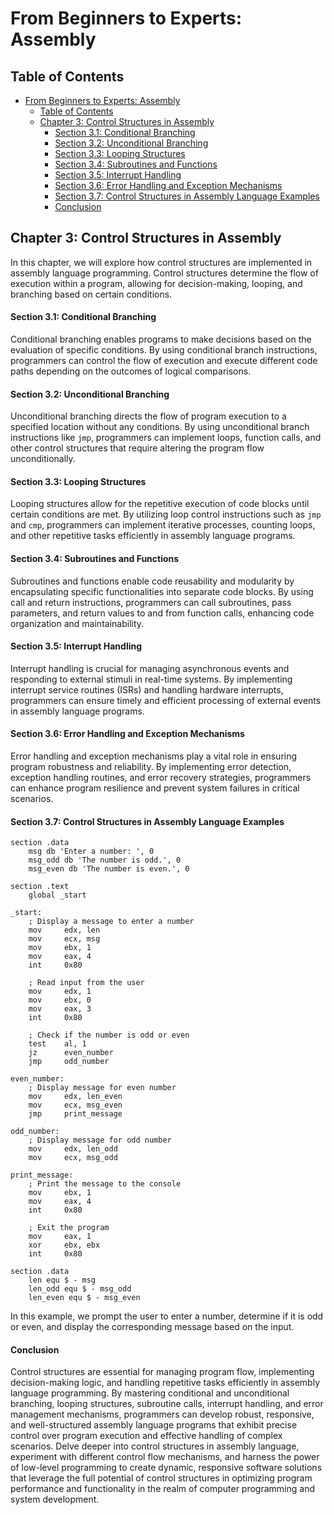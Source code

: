 # From Beginners to Experts: Assembly

## Table of Contents

- [From Beginners to Experts: Assembly](#from-beginners-to-experts-assembly)
  - [Table of Contents](#table-of-content)
  - [Chapter 3: Control Structures in Assembly](#chapter-3-control-structures-in-assembly)
      - [Section 3.1: Conditional Branching](#section-31-conditional-branching)
      - [Section 3.2: Unconditional Branching](#section-32-unconditional-branching)
      - [Section 3.3: Looping Structures](#section-33-looping-structures)
      - [Section 3.4: Subroutines and Functions](#section-34-subroutines-and-functions)
      - [Section 3.5: Interrupt Handling](#section-35-interrupt-handling)
      - [Section 3.6: Error Handling and Exception Mechanisms](#section-36-error-handling-and-exception-mechanisms)
      - [Section 3.7: Control Structures in Assembly Language Examples](#section-37-control-structures-in-assembly-language-examples)
      - [Conclusion](#conclusion)

## Chapter 3: Control Structures in Assembly

In this chapter, we will explore how control structures are implemented in assembly language programming. Control structures determine the flow of execution within a program, allowing for decision-making, looping, and branching based on certain conditions.

#### Section 3.1: Conditional Branching

Conditional branching enables programs to make decisions based on the evaluation of specific conditions. By using conditional branch instructions, programmers can control the flow of execution and execute different code paths depending on the outcomes of logical comparisons.

#### Section 3.2: Unconditional Branching

Unconditional branching directs the flow of program execution to a specified location without any conditions. By using unconditional branch instructions like `jmp`, programmers can implement loops, function calls, and other control structures that require altering the program flow unconditionally.

#### Section 3.3: Looping Structures

Looping structures allow for the repetitive execution of code blocks until certain conditions are met. By utilizing loop control instructions such as `jmp` and `cmp`, programmers can implement iterative processes, counting loops, and other repetitive tasks efficiently in assembly language programs.

#### Section 3.4: Subroutines and Functions

Subroutines and functions enable code reusability and modularity by encapsulating specific functionalities into separate code blocks. By using call and return instructions, programmers can call subroutines, pass parameters, and return values to and from function calls, enhancing code organization and maintainability.

#### Section 3.5: Interrupt Handling

Interrupt handling is crucial for managing asynchronous events and responding to external stimuli in real-time systems. By implementing interrupt service routines (ISRs) and handling hardware interrupts, programmers can ensure timely and efficient processing of external events in assembly language programs.

#### Section 3.6: Error Handling and Exception Mechanisms

Error handling and exception mechanisms play a vital role in ensuring program robustness and reliability. By implementing error detection, exception handling routines, and error recovery strategies, programmers can enhance program resilience and prevent system failures in critical scenarios.

#### Section 3.7: Control Structures in Assembly Language Examples

```assembly
section .data
    msg db 'Enter a number: ', 0
    msg_odd db 'The number is odd.', 0
    msg_even db 'The number is even.', 0

section .text
    global _start

_start:
    ; Display a message to enter a number
    mov     edx, len
    mov     ecx, msg
    mov     ebx, 1
    mov     eax, 4
    int     0x80

    ; Read input from the user
    mov     edx, 1
    mov     ebx, 0
    mov     eax, 3
    int     0x80

    ; Check if the number is odd or even
    test    al, 1
    jz      even_number
    jmp     odd_number

even_number:
    ; Display message for even number
    mov     edx, len_even
    mov     ecx, msg_even
    jmp     print_message

odd_number:
    ; Display message for odd number
    mov     edx, len_odd
    mov     ecx, msg_odd

print_message:
    ; Print the message to the console
    mov     ebx, 1
    mov     eax, 4
    int     0x80

    ; Exit the program
    mov     eax, 1
    xor     ebx, ebx
    int     0x80

section .data
    len equ $ - msg
    len_odd equ $ - msg_odd
    len_even equ $ - msg_even
```

In this example, we prompt the user to enter a number, determine if it is odd or even, and display the corresponding message based on the input.

#### Conclusion

Control structures are essential for managing program flow, implementing decision-making logic, and handling repetitive tasks efficiently in assembly language programming. By mastering conditional and unconditional branching, looping structures, subroutine calls, interrupt handling, and error management mechanisms, programmers can develop robust, responsive, and well-structured assembly language programs that exhibit precise control over program execution and effective handling of complex scenarios. Delve deeper into control structures in assembly language, experiment with different control flow mechanisms, and harness the power of low-level programming to create dynamic, responsive software solutions that leverage the full potential of control structures in optimizing program performance and functionality in the realm of computer programming and system development.
